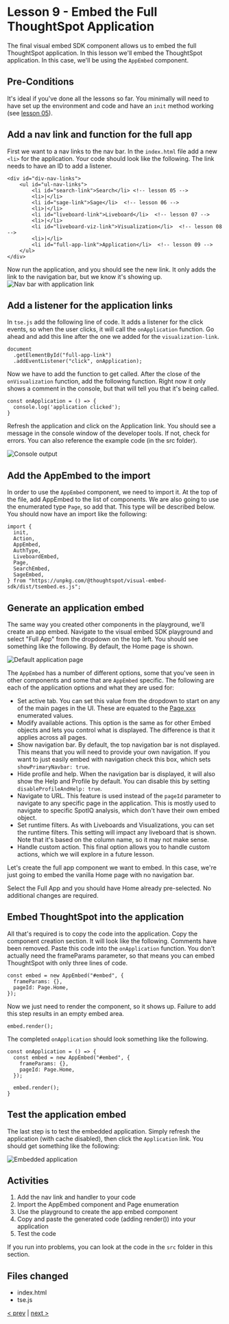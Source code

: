# Lesson 9 - Embed the Full ThoughtSpot Application

The final visual embed SDK component allows us to embed the full ThoughtSpot application.
In this lesson we'll embed the ThoughtSpot application. In this case, we'll be using the `AppEmbed` component.

## Pre-Conditions

It's ideal if you've done all the lessons so far. You minimally will need to have set up the environment and code and
have an `init` method working (see [lesson 05](../lesson-05-embed-search/README-05)).

## Add a nav link and function for the full app

First we want to a nav links to the nav bar. In the `index.html` file add a new `<li>` for the application. Your
code should look like the following. The link needs to have an ID to add a listener.

~~~
<div id="div-nav-links">
    <ul id="ul-nav-links">
        <li id="search-link">Search</li> <!-- lesson 05 -->
        <li>|</li>
        <li id="sage-link">Sage</li>  <!-- lesson 06 -->
        <li>|</li>
        <li id="liveboard-link">Liveboard</li>  <!-- lesson 07 -->
        <li>|</li>
        <li id="liveboard-viz-link">Visualization</li>  <!-- lesson 08 -->
        <li>|</li>
        <li id="full-app-link">Application</li>  <!-- lesson 09 -->
    </ul>
</div>
~~~

Now run the application, and you should see the new link. It only adds the link to the navigation bar, but we know it's
showing up.
![Nav bar with application link](images/new-app-link.png)

## Add a listener for the application links

In `tse.js` add the following line of code. It adds a listener for the click events, so when the user clicks, it will
call the `onApplication` function. Go ahead and add this line after the one we added for the `visualization-link`.

~~~
document
  .getElementById("full-app-link")
  .addEventListener("click", onApplication);
~~~

Now we have to add the function to get called. After the close of the `onVisualization` function, add the following
function. Right now it only shows a comment in the console, but that will tell you that it's being called.

~~~
const onApplication = () => {
  console.log('application clicked');
}
~~~

Refresh the application and click on the Application link. You should see a message in the console window of the
developer tools. If not, check for errors. You can also reference the example code (in the src folder).

![Console output](images/app-console.png)

## Add the AppEmbed to the import

In order to use the `AppEmbed` component, we need to import it. At the top of the file, add AppEmbed to the list of
components. We are also going to use the enumerated type `Page`, so add that. This type will be described below. You
should now have an import like the following:

~~~
import {
  init,
  Action,
  AppEmbed,
  AuthType,
  LiveboardEmbed,
  Page,
  SearchEmbed,
  SageEmbed,
} from "https://unpkg.com/@thoughtspot/visual-embed-sdk/dist/tsembed.es.js";
~~~

## Generate an application embed

The same way you created other components in the playground, we'll create an app embed. Navigate to the visual embed SDK
playground and select "Full App" from the dropdown on the top left. You should see something like the following. By
default, the Home page is shown.

![Default application page](images/default-app-playground.png)

The `AppEmbed` has a number of different options, some that you've seen in other components and some that are `AppEmbed`
specific. The following are each of the application options and what they are used for:

* Set active tab. You can set this value from the dropdown to start on any of the main pages in the UI. These are
  equated to the [Page.xxx](https://developers.thoughtspot.com/docs/full-embed) enumerated values.
* Modify available actions. This option is the same as for other Embed objects and lets you control what is displayed.
  The difference is that it applies across all pages.
* Show navigation bar. By default, the top navigation bar is not displayed. This means that you will need to provide
  your own navigation. If you want to just easily embed with navigation check this box, which
  sets `showPrimaryNavbar: true`.
* Hide profile and help. When the navigation bar is displayed, it will also show the Help and Profile by default. You
  can disable this by setting `disableProfileAndHelp: true`.
* Navigate to URL. This feature is used instead of the `pageId` parameter to navigate to any specific page in the
  application. This is mostly used to navigate to specific SpotIQ analysis, which don't have their own embed object.
* Set runtime filters. As with Liveboards and Visualizations, you can set the runtime filters. This setting will impact
  any liveboard that is shown. Note that it's based on the column name, so it may not make sense.
* Handle custom action. This final option allows you to handle custom actions, which we will explore in a future lesson.

Let's create the full app component we want to embed. In this case, we're just going to embed the vanilla Home page with
no navigation bar.

Select the Full App and you should have Home already pre-selected. No additional changes are required.

## Embed ThoughtSpot into the application

All that's required is to copy the code into the application. Copy the component creation section. It will look like the
following. Comments have been removed. Paste this code into the `onApplication` function. You don't actually need the
frameParams parameter, so that means you can embed ThoughtSpot with only three lines of code.

~~~
const embed = new AppEmbed("#embed", {
  frameParams: {},
  pageId: Page.Home,
});
~~~

Now we just need to render the component, so it shows up. Failure to add this step results in an empty embed area.

`embed.render();`

The completed `onApplication` should look something like the following.

~~~
const onApplication = () => {
  const embed = new AppEmbed("#embed", {
    frameParams: {},
    pageId: Page.Home,
  });

  embed.render();
}
~~~

## Test the application embed

The last step is to test the embedded application. Simply refresh the application (with cache disabled), then click
the `Application` link. You should get something like the following:

![Embedded application](images/embedded-application.png)

## Activities

1. Add the nav link and handler to your code
2. Import the AppEmbed component and Page enumeration
3. Use the playground to create the app embed component
4. Copy and paste the generated code (adding render()) into your application
5. Test the code

If you run into problems, you can look at the code in the `src` folder in this section.

## Files changed

* index.html
* tse.js

[< prev](../lesson-08-embed-liveboard-viz/README-08.md) | [next >](../lesson-10-style-embedded-thoughtspot/README-10.md)
